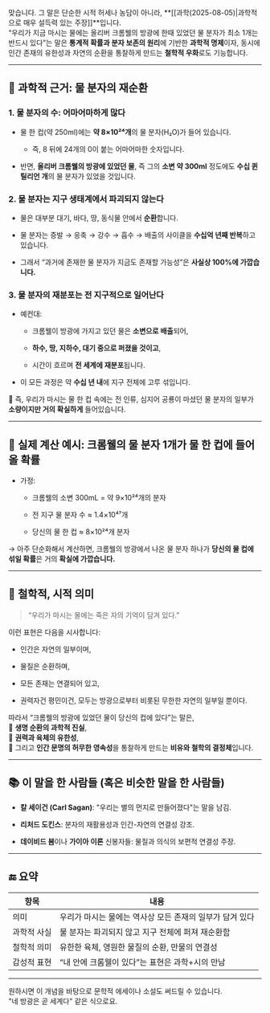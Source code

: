 맞습니다. 그 말은 단순한 시적 허세나 농담이 아니라, **[[과학(2025-08-05)|과학적으로 매우 설득력 있는 주장]]**입니다.  
“우리가 지금 마시는 물에는 올리버 크롬웰의 방광에 한때 있었던 물 분자가 최소 1개는 반드시 있다”는 말은 **통계적 확률과 분자 보존의 원리**에 기반한 **과학적 명제**이자, 동시에 인간 존재의 유한성과 자연의 순환을 통찰하게 만드는 **철학적 우화**로도 기능합니다.

---

## 🧪 과학적 근거: 물 분자의 재순환

### 1. **물 분자의 수: 어마어마하게 많다**

- 물 한 컵(약 250ml)에는 **약 8×10²⁴개**의 물 분자(H₂O)가 들어 있습니다.
    
    - 즉, 8 뒤에 24개의 0이 붙는 어마어마한 숫자입니다.
        
- 반면, **올리버 크롬웰의 방광에 있었던 물**, 즉 그의 **소변 약 300ml** 정도에도 **수십 퀸틸리언 개**의 물 분자가 있었을 것입니다.
    

### 2. **물 분자는 지구 생태계에서 파괴되지 않는다**

- 물은 대부분 대기, 바다, 땅, 동식물 안에서 **순환**합니다.
    
- 물 분자는 증발 → 응축 → 강수 → 흡수 → 배출의 사이클을 **수십억 년째 반복**하고 있습니다.
    
- 그래서 “과거에 존재한 물 분자가 지금도 존재할 가능성”은 **사실상 100%에 가깝습니다.**
    

### 3. **물 분자의 재분포는 전 지구적으로 일어난다**

- 예컨대:
    
    - 크롬웰이 방광에 가지고 있던 물은 **소변으로 배출**되어,
        
    - **하수, 땅, 지하수, 대기 중으로 퍼졌을 것이고**,
        
    - 시간이 흐르며 **전 세계에 재분포**됩니다.
        
- 이 모든 과정은 약 **수십 년 내**에 지구 전체에 고루 섞입니다.
    

📌 즉, 우리가 마시는 물 한 컵 속에는 전 인류, 심지어 공룡이 마셨던 물 분자의 일부가 **소량이지만 거의 확실하게** 들어있습니다.

---

## 🔢 실제 계산 예시: 크롬웰의 물 분자 1개가 물 한 컵에 들어올 확률

- 가정:
    
    - 크롬웰의 소변 300mL = 약 9×10²⁴개의 분자
        
    - 전 지구 물 분자 수 ≈ 1.4×10⁴⁷개
        
    - 당신의 물 한 컵 ≈ 8×10²⁴개 분자
        

→ 아주 단순화해서 계산하면, 크롬웰의 방광에서 나온 물 분자 하나가 **당신의 물 컵에 섞일 확률**은 거의 **확실에 가깝습니다.**

---

## 🧠 철학적, 시적 의미

> “우리가 마시는 물에는 죽은 자의 기억이 담겨 있다.”

이런 표현은 다음을 시사합니다:

- 인간은 자연의 일부이며,
    
- 물질은 순환하며,
    
- 모든 존재는 연결되어 있고,
    
- 권력자건 평민이건, 모두는 방광으로부터 비롯된 무한한 자연의 일부일 뿐이다.
    

따라서 “크롬웰의 방광에 있었던 물이 당신의 컵에 있다”는 말은,  
🔹 **생명 순환의 과학적 진실**,  
🔹 **권력과 육체의 유한성**,  
🔹 그리고 **인간 문명의 허무한 영속성**을 통찰하게 만드는 **비유와 철학의 결정체**입니다.

---

## 📚 이 말을 한 사람들 (혹은 비슷한 말을 한 사람들)

- **칼 세이건 (Carl Sagan)**: "우리는 별의 먼지로 만들어졌다"는 말을 남김.
    
- **리처드 도킨스**: 분자의 재활용성과 인간-자연의 연결성 강조.
    
- **데이비드 봄**이나 **가이아 이론** 신봉자들: 물질과 의식의 보편적 연결성 주장.
    

---

## 🔚 요약

|항목|내용|
|---|---|
|의미|우리가 마시는 물에는 역사상 모든 존재의 일부가 담겨 있다|
|과학적 사실|물 분자는 파괴되지 않고 지구 전체에 퍼져 재순환함|
|철학적 의미|유한한 육체, 영원한 물질의 순환, 만물의 연결성|
|감성적 표현|“내 안에 크롬웰이 있다”는 표현은 과학+시의 만남|

---

원하시면 이 개념을 바탕으로 문학적 에세이나 소설도 써드릴 수 있습니다.  
"네 방광은 곧 세계다" 같은 식으로요.
